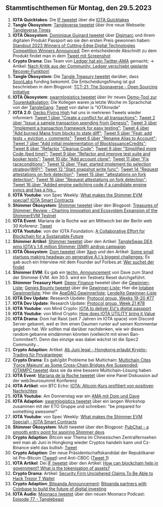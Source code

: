 ## Stammtischthemen für Montag, den 29.5.2023

1. **IOTA Quicktakes**: Die [IF tweetet](https://twitter.com/iota/status/1660571282583220227?s=20) über die [IOTA Quicktakes]()
2. **Tangle Ökosystem**: [Tangleverse tweetet](https://twitter.com/TangleverseWeb/status/1660695316193067009?s=20) über ihre neue Webseite: [Tangleverse Times](https://www.times.tangleverse.io/)
3. **IOTA Ökosystem**: [Dominique Guinard tweetet](https://twitter.com/domguinard/status/1660729779409113093?s=20) über [Digimarc](https://twitter.com/digimarc) und ihrem digitalen Produkt Passport wo sie den ersten Preis gewonnen haben: [Standout 2023 Winners of Cutting-Edge Digital Technologies Competition Winners Announced](https://web.aimglobal.org/news/NewsArticleDisplay.aspx?articleid=137); Den entscheidende Abschnitt zu dem Produkt findet man in dem [Tweet mit Screenshot](https://twitter.com/Vrom14286662/status/1660715128096956441?s=20)
4. **Crypto Drama**: Das Team von [Ledger hat ein Twitter-AMA](https://twitter.com/Ledger/status/1660663904765190144?s=20) gemacht; -> Artikel: [Nach Kritik aus der Community: Ledger verschiebt geplante Recover-Funktion!](https://www.blocktrainer.de/ledger-verschiebt-recover-funktion/)
5. **Tangle Ökosystem**: Die [Tangle Treasury tweetet](https://twitter.com/TangleTreasury/status/1660701189632315395?s=20) darüber, dass [SoonLabs](https://twitter.com/soon_labs) funding bekommt. Die Entscheidungsfinung ist gut beschrieben in dem Blogpost: [TCT-21: The Soonaverse - Open Sourcing Initiative](https://hackmd.io/@turIC_28RG6k6PG4qdRL8A/HkLYzR_Hh)
6. **IOTA Ökosystem**: [swarmlogistics tweetet](https://twitter.com/SwarmLogistics/status/1660689250378031106?s=20) über ihr neues [Demo-Tool zur Tourenkalkulation](https://swarmlogistics.de/tourenkalkulation); Die Kollegen waren ja letzte Woche im Sprachchat von der [TangleGang](https://twitter.com/GangTangleTalk): [Tweet](https://twitter.com/GangTangleTalk/status/1660912261202952195?s=20) von daher is "IOTAinside"
7. **IOTA 2.0**: [Gecko Flying High](https://twitter.com/GeckoFlyingHigh) hat uns in mehreren Tweets wieder informiert: [Tweet 1 über "Create a conflict for all transactions"](https://twitter.com/GeckoFlyingHigh/status/1660730068371648512?s=20); [Tweet 2 über "Issue a sample transaction spending from Genesis"](https://twitter.com/GeckoFlyingHigh/status/1660727907831128064?s=20); [Tweet 3 über "Implement a transaction framework for easy testing"](https://twitter.com/GeckoFlyingHigh/status/1660895160354615296?s=20); [Tweet 4 über "Add burned Mana from blocks to state diff"](https://twitter.com/GeckoFlyingHigh/status/1660896514972209152?s=20); [Tweet 5 über "Feat: add tests + eviction + comments"](https://twitter.com/GeckoFlyingHigh/status/1660898810061811714?s=20); [Tweet 6 über "Rename Alias to Account"](https://twitter.com/GeckoFlyingHigh/status/1660897407713021952?s=20); [Tweet 7 über "Add initial implementation of BlockIssuanceCredits"](https://twitter.com/GeckoFlyingHigh/status/1660896514972209152?s=20); [Tweet 8 über "Refactor "Cleanup Code"](https://twitter.com/GeckoFlyingHigh/status/1661146138534350849?s=20); [Tweet 9 über "Simplified more Code (bed time)"](https://twitter.com/GeckoFlyingHigh/status/1661208207912738816?s=20); [Tweet 9 über "Refactor and improve test suite and booker tests"](https://twitter.com/GeckoFlyingHigh/status/1661333371564490757?s=20); [Tweet 10 übr "Add account clone"](https://twitter.com/GeckoFlyingHigh/status/1661332209956003842?s=20); [Tweet 11 über "Fix raceconditions"](https://twitter.com/GeckoFlyingHigh/status/1661334697740476416?s=20); [Tweet 12 über "Feat: started implement tip selection strategy(WIP)"](https://twitter.com/GeckoFlyingHigh/status/1661536028770054146?s=20); [Tweet 13 "Start snapshot write func"](https://twitter.com/GeckoFlyingHigh/status/1661699723202531330?s=20); [Tweet 14 "Request attestations on fork detection"](https://github.com/iotaledger/iota-core/commit/971708febaa0ba76a35958b22cfcefce73d8d256); [Tweet 15 über "attestations on fork detection"](https://twitter.com/GeckoFlyingHigh/status/1661700892519968770?s=20); [Tweet 16 über "Request attestations on fork detection"](https://twitter.com/GeckoFlyingHigh/status/1661700892519968770?s=20); [Tweet 16 über "Added engine switching code if a candidate engine syncs and has a hig…](https://twitter.com/GeckoFlyingHigh/status/1661703783578243074?s=20)
8. **IOTA Youtube**: von Spec Weekly: [What makes the Shimmer EVM special? IOTA Smart Contracts](https://youtu.be/t_ui-mSQlyc)
9. **Shimmer Ökosystem**: [Shimmer tweetet](https://twitter.com/shimmernet) über den Blogpost: [Treasures of Shimmer: Review - Charting Innovation and Ecosystem Expansion of the ShimmerEVM Testnet](https://blog.iota.org/treasures-of-shimmer-review/)
10. **IOTA Event**: Mariana de la Roche war am Mittwoch bei der Berlin web 30 Koferenz: [Tweet](https://twitter.com/ber_chain/status/1661005839141072896?s=20)
11. **IOTA Youtube**: von der IOTA Foundation: [A Collaborative Effort for Blockchain for a Sustainable Future](https://www.youtube.com/watch?v=I10Ut5iZb78)
12. **Shimmer Artikel**: [Shimmer tweetet](https://twitter.com/shimmernet/status/1661010714105094148?s=20) über den Artikel: [TangleSwap DEX wins IOTA's 1.8 million Shimmer (SMR) airdrop campaign](https://www.investorsobserver.com/news/qm-news/5662578858566340)
13. **IOTA Ökosystem**: [Dom tweetet](https://twitter.com/DomSchiener/status/1661267665942454272?s=20) über [Xayn](https://de.xayn.com/) und den Artikel: [Some small startups making headway on generative A.I.’s biggest challenges](https://fortune.com/2023/05/23/small-startups-making-headway-on-generative-a-i-s-biggest-challenges-xayn-aligned-ai-eye-on-ai/); Es gab auch ein Interview mit dem Founder auf Forbes.at: [Wer suchet der findet](https://www.forbes.at/artikel/wer-suchet-der-findet.html)
14. **Shimmer EVM**: Es gab ein [techn. Announcement](https://twitter.com/Vrom14286662/status/1661059235789127719?s=20) von Dave zum Stand der Shimmer EVM. Am 30.5. wird ein Testnetz Reset durchgeführt.
15. **Shimmer Treasury Hunt**: [Deepr Finance](https://twitter.com/DeeprFinance/status/1661105008853524497?s=20) tweetet über die [Gewinner-Liste](https://docs.google.com/spreadsheets/d/1pW4ivbprUD02AGGw_0D5SPHTFmS4GoBnghgRXEiixO8/edit?usp=sharing); [Genies Bounty tweetet](https://twitter.com/Genies_Bounty/status/1661367510380212226?s=20) über die [Gewinner-Liste](https://docs.google.com/spreadsheets/d/1TbOPFPd1f4lD8TKw-3cQsuSU-TiB89bv2trCJCq-_Ic/edit?usp=sharing); Hier die [Iotabee Gewinnerliste](https://docs.google.com/spreadsheets/d/1Kvq-DM43LeuAYoWYaEpWgYqjkFWZQRsDkmJzFVYBrE8/edit?usp=sharing); Hier die [ApeDAO Gewinnerliste](https://docs.google.com/spreadsheets/d/11KoirvcFRU1-rANkEd_7pYjhvtEXYMmfYIjCxghSRYs/edit?usp=sharing); [LendeXe Gewinner-Liste](https://twitter.com/LendeXeFinance/status/1661609698787721218?s=20)
16. **IOTA Dev Update**: Research Update: [Protocol group, Weeks 19-20 #77](https://github.com/iotaledger/research-updates/discussions/77)
17. **IOTA Dev Update**: Research Update: [Protocol group, Week 21 #78](https://github.com/iotaledger/research-updates/discussions/78)
18. **IOTA Youtube**: von Mind Crypto: [IOTA to deliver EU's digital passport](https://youtu.be/GXOynPzNJaY)
19. **IOTA Youtube**: von Mind Crypto: [How does IOTA UTILITY bring it Value](https://youtu.be/AcUHILikQrM)
20. **IOTA Drama**: Dom hat Raist (seit 7 Jahren im IOTA space) vom Discord Server gebannt, weil er ihm einen Daumen runter auf seinen Kommentar gegeben hat. Wir sollten mal darüber nachdenken, wie wir dieses random gebanne eindämmen könnten (vielleicht mit einen Ban-Commitee?). Denn das einzige was dabei wächst ist die Spec2 Community...
21. **Crypto Adaption**: Artikel: [Ab Juni legal - Hongkong erlaubt Krypto-Trading für Privatanleger](https://www.btc-echo.de/schlagzeilen/hongkong-krypto-trading-fuer-privatanleger-ab-juni-erlaubt-164960/)
22. **Crypto Drama**: Es gab/gibt Probleme bei Multichain: [Multichain Cites ‘Force Majeure’ as Some Cross-Chain Bridges Are Suspended](https://unchainedcrypto.com/multichain-cites-force-majeure-as-some-cross-chain-bridges-are-suspended/); [IOTAMPC tweetet](https://twitter.com/iotampc/status/1661569943610232837?s=20) dass sie da eine bessere Multichain-Lösung haben
23. **IOTA Event**: [Mariana de la Roche tweetet](https://twitter.com/Marianadlrw/status/1661396316671311873?s=20) über eine Panel Diskussion auf der web3eurosummit Konferenz
24. **IOTA Artikel**: von BTC Echo: [IOTA: Altcoin-Kurs profitiert von positiven Nachrichten](https://www.btc-echo.de/news/iota-altcoin-kurs-profitiert-von-positiven-nachrichten-164998/)
25. **IOTA Youtube**: Am Donnerstag war ein [AMA mit Dom und Dave](https://youtu.be/AcUHILikQrM)
26. **IOTA Adaption**: [swarmlogistics tweetet](https://twitter.com/SwarmLogistics/status/1661460410132733952?s=20) über ein langen Workshop zusammen mit der ETO Gruppe und schreiben: "be prepared for something awesome!"
27. **IOTA Youtube**: von Spec Weekly: [What makes the Shimmer EVM Special) -  IOTA Smart Contracts](https://youtu.be/t_ui-mSQlyc)
28. **Shimmer Ökosystem**: Multi tweetet über den Blogpost: [PubChat - a smooth entry point for aspiring Shimmer devs](https://multifolio.medium.com/pubchat-a-smooth-entry-point-for-aspiring-shimmer-devs-23648aa33b31)
29. **Crypto Adaption**: Bitcoin war Thema im Chinesischen Zentralfernsehen weil man ab Juni in Hongkong wieder Cryptos handeln kann und Cz-Binance sieht das bullish: [Tweet](https://twitter.com/cz_binance/status/1661391542504902664?s=20)
30. **Crypto Adaption**: Der neue Präsidentschaftskandidat der Republikaner ist Pro-Bitcoin ([Tweet](https://twitter.com/coinbureau/status/1661596129916510208?s=20)) und Anti-CBDC ([Tweet 1](https://twitter.com/WatcherGuru/status/1661515995876392960?s=20))
31. **IOTA Artikel**: Dei [IF tweetet](https://twitter.com/iota/status/1661643270131269632?s=20) über den Artikel: [How can blockchain help in government? What is the tokenisation of assets?](https://apolitical.co/solution-articles/en/how-can-blockchain-help-in-government)
32. **Crypto Drama**: Artikel: [Security Firm Unciphered Claims To Be Able to Hack Trezor T Wallet](https://unchainedcrypto.com/security-firm-unciphered-claims-be-able-to-hack-trezor-t-wallet/)
33. **Crypto Adaption**:[ Bitpanda Announcement](https://twitter.com/Bitpanda/status/1661655930101022721?s=20): [Bitpanda partners with Coinbase to build the future of digital investing](https://blog.bitpanda.com/en/bitpanda-partners-coinbase-build-future-digital-investing)
34. **IOTA Audio**: [Moonaco tweetet](https://twitter.com/MoonacoPodcast/status/1661672163810635777?s=20) über den neuen Moonaco Podcast: [Episode 77 - Tanglebeast](https://open.spotify.com/episode/2AOou5SMRa4RqDeOj5bQ4X?si=YYBgi5hbQcyG6XoJpamdjA)
